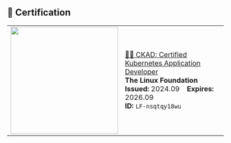 ## 📜 Certification

<table>
  <tr>
    <td>
      <img src="https://user-images.githubusercontent.com/12345678/ckad-cert.png" width="250"/>
    </td>
    <td>
      <a href="https://training.linuxfoundation.org/certification/ckad/">👨‍💻 CKAD: Certified Kubernetes Application Developer</a><br/>
      <b>The Linux Foundation</b><br/>
      <b>Issued:</b> 2024.09 &nbsp;&nbsp; <b>Expires:</b> 2026.09<br/>
      <b>ID:</b> <code>LF-nsqtqy18wu</code>
    </td>
  </tr>
</table>
